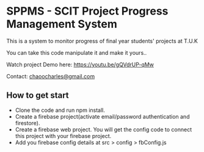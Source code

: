 # SPPMS - SCIT Project Progress Management System

This is a system to monitor progress of final year students' projects at T.U.K

You can take this code manipulate it and make it yours..

Watch project Demo here: https://youtu.be/gQVdrUP-qMw

Contact: chaoocharles@gmail.com

## How to get start

- Clone the code and run npm install.
- Create a firebase project(activate email/password authentication and firestore).
- Create a firebase web project. You will get the config code to connect this project with your firebase project.
- Add you firebase config details at src > config > fbConfig.js
